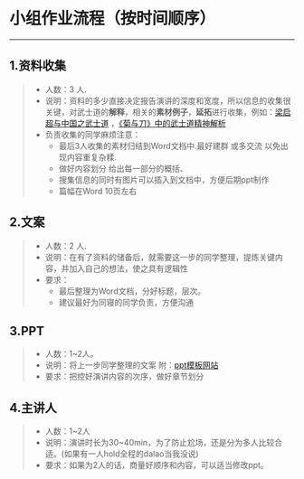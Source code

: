 # 小组作业流程（按时间顺序）
---
## 1.资料收集
>- 人数：3 人.
>- 说明：资料的多少直接决定报告演讲的深度和宽度，所以信息的收集很关键，对武士道的**解释**，相关的**素材例子**，**延拓**进行收集，例如：[梁启超与中国之武士道](https://wenku.baidu.com/view/752e804d5f0e7cd18425369f.html) ，[《菊与刀》中的武士道精神解析](https://movie.douban.com/review/1457142/)
>- 负责收集的同学麻烦注意：
>   - 最后3人收集的素材归结到Word文档中.最好建群 或多交流 以免出现内容重复杂糅.
>   - 做好内容划分 给出每一部分的概括、
>   - 搜集信息的同时有图片可以插入到文档中，方便后期ppt制作
>   - 篇幅在Word 10页左右


## 2.文案
>- 人数：2 人.
>- 说明：在有了资料的储备后，就需要这一步的同学整理，提炼关键内容，并加入自己的想法，使之具有逻辑性
>- 要求：
>   - 最后整理为Word文档，分好标题，层次。
>   - 建议最好为同寝的同学负责，方便沟通
## 3.PPT
>- 人数：1~2人。
>- 说明：将上一步同学整理的文案 附：[ppt模板网站](http://www.58pic.com/pptx/)
>- 要求：把控好演讲内容的次序，做好章节划分
## 4.主讲人
>- 人数：1~2人
>- 说明：演讲时长为30~40min，为了防止尬场，还是分为多人比较合适。(如果有一人hold全程的dalao当我没说)
>- 要求：如果为2人的话，商量好顺序和内容，可以适当修改ppt。
